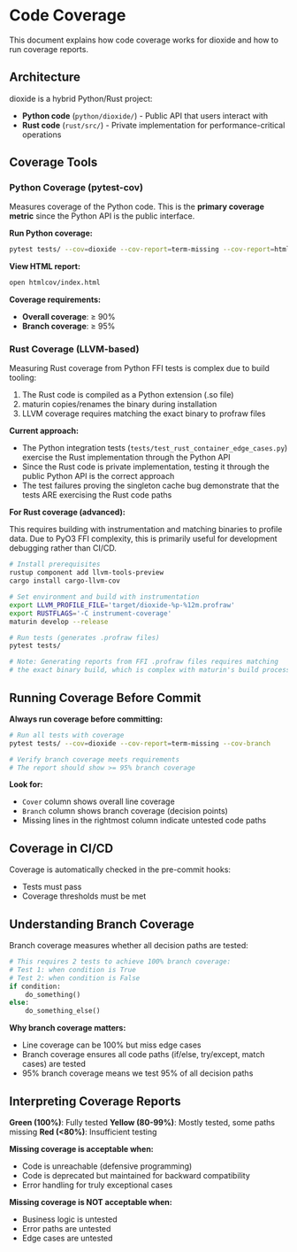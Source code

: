 # Code Coverage

This document explains how code coverage works for dioxide and how to run coverage reports.

## Architecture

dioxide is a hybrid Python/Rust project:
- **Python code** (`python/dioxide/`) - Public API that users interact with
- **Rust code** (`rust/src/`) - Private implementation for performance-critical operations

## Coverage Tools

### Python Coverage (pytest-cov)

Measures coverage of the Python code. This is the **primary coverage metric** since the Python API is the public interface.

**Run Python coverage:**
```bash
pytest tests/ --cov=dioxide --cov-report=term-missing --cov-report=html
```

**View HTML report:**
```bash
open htmlcov/index.html
```

**Coverage requirements:**
- **Overall coverage**: ≥ 90%
- **Branch coverage**: ≥ 95%

### Rust Coverage (LLVM-based)

Measuring Rust coverage from Python FFI tests is complex due to build tooling:
1. The Rust code is compiled as a Python extension (.so file)
2. maturin copies/renames the binary during installation
3. LLVM coverage requires matching the exact binary to profraw files

**Current approach:**
- The Python integration tests (`tests/test_rust_container_edge_cases.py`) exercise the Rust implementation through the Python API
- Since the Rust code is private implementation, testing it through the public Python API is the correct approach
- The test failures proving the singleton cache bug demonstrate that the tests ARE exercising the Rust code paths

**For Rust coverage (advanced):**

This requires building with instrumentation and matching binaries to profile data. Due to PyO3 FFI complexity, this is primarily useful for development debugging rather than CI/CD.

```bash
# Install prerequisites
rustup component add llvm-tools-preview
cargo install cargo-llvm-cov

# Set environment and build with instrumentation
export LLVM_PROFILE_FILE='target/dioxide-%p-%12m.profraw'
export RUSTFLAGS='-C instrument-coverage'
maturin develop --release

# Run tests (generates .profraw files)
pytest tests/

# Note: Generating reports from FFI .profraw files requires matching
# the exact binary build, which is complex with maturin's build process.
```

## Running Coverage Before Commit

**Always run coverage before committing:**

```bash
# Run all tests with coverage
pytest tests/ --cov=dioxide --cov-report=term-missing --cov-branch

# Verify branch coverage meets requirements
# The report should show >= 95% branch coverage
```

**Look for:**
- `Cover` column shows overall line coverage
- `Branch` column shows branch coverage (decision points)
- Missing lines in the rightmost column indicate untested code paths

## Coverage in CI/CD

Coverage is automatically checked in the pre-commit hooks:
- Tests must pass
- Coverage thresholds must be met

## Understanding Branch Coverage

Branch coverage measures whether all decision paths are tested:

```python
# This requires 2 tests to achieve 100% branch coverage:
# Test 1: when condition is True
# Test 2: when condition is False
if condition:
    do_something()
else:
    do_something_else()
```

**Why branch coverage matters:**
- Line coverage can be 100% but miss edge cases
- Branch coverage ensures all code paths (if/else, try/except, match cases) are tested
- 95% branch coverage means we test 95% of all decision paths

## Interpreting Coverage Reports

**Green (100%)**: Fully tested
**Yellow (80-99%)**: Mostly tested, some paths missing
**Red (<80%)**: Insufficient testing

**Missing coverage is acceptable when:**
- Code is unreachable (defensive programming)
- Code is deprecated but maintained for backward compatibility
- Error handling for truly exceptional cases

**Missing coverage is NOT acceptable when:**
- Business logic is untested
- Error paths are untested
- Edge cases are untested
